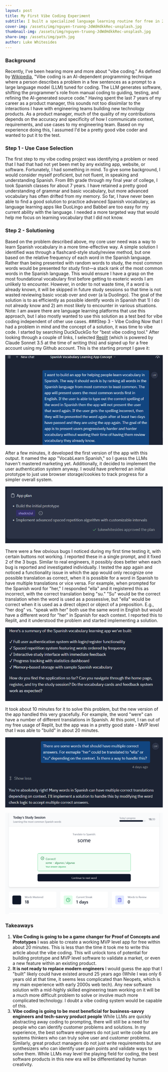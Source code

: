 ```yaml
---
layout: post
title: My First Vibe Coding Experiment
subtitle: I built a specialized language learning routine for free in 20 minutes
cover-img: /assets/img/nguyen-truong-JdWdHdkkRec-unsplash.jpg
thumbnail-img: /assets/img/nguyen-truong-JdWdHdkkRec-unsplash.jpg
share-img: /assets/img/path.jpg
author: Luke Whitesides
---
```


### Background
Recently, I've been hearing more and more about "vibe coding." As defined by [Wikipedia]([https://en.wikipedia.org/wiki/Vibe_coding), "Vibe coding is an AI-dependent programming technique where a person describes a problem in a few sentences as a prompt to a large language model (LLM) tuned for coding. The LLM generates software, shifting the programmer's role from manual coding to guiding, testing, and refining the AI-generated source code."
Having spent the last 7 years of my career as a product manager, this sounds not too dissimilar to the interactions I have with engineering teams building new technology products. As a product manager, much of the quality of my contributions depends on the accuracy and specificity of how I communicate context, requirements, and use cases to my engineering team. Based on my experience doing this, I assumed I'd be a pretty good vibe coder and wanted to put it to the test.
### Step 1 - Use Case Selection
The first step to my vibe coding project was identifying a problem or need that I had that had not yet been met by any existing app, website, or software. Fortunately, I had something in mind.
To give some background, I would consider myself proficient, but not fluent, in speaking and understanding Spanish. From 8th grade through my final year of college, I took Spanish classes for about 7 years. I have retained a pretty good understanding of grammar and basic vocabulary, but more advanced vocabulary has often drifted from my memory. So far, I have never been able to find a good solution to practice advanced Spanish vocabulary, as language learning apps like DuoLingo and Babbel are too easy for my current ability with the language. I needed a more targeted way that would help me focus on learning vocabulary that I did not know.
### Step 2 - Solutioning
Based on the problem described above, my core user need was a way to learn Spanish vocabulary in a more time-effective way. A simple solution I identified was through a flashcard-style study/review method, but one based on the relative frequency of each word in the Spanish language.
Rather than being presented with random words to study, the most common words would be presented for study first—a stack rank of the most common words in the Spanish language. This would ensure I have a grasp on the most foundational vocabulary first before getting to esoteric words I am unlikely to encounter. However, in order to not waste time, if a word is already known, it will be skipped in future study sessions so that time is not wasted reviewing basic vocab over and over (a la Duolingo). The goal of the solution is to as efficiently as possible identify words in Spanish that 1) I do not already know and 2) am most likely to encounter in various situations.
Note: I am aware there are language learning platforms that use this approach, but I also mostly wanted to use this solution as a test bed for vibe coding independent of other use cases.
###Step 3 - Vibe Coding
Now that I had a problem in mind and the concept of a solution, it was time to vibe code. I started by searching DuckDuckGo for "best vibe coding tool." After looking through a couple of links, I selected [Replit](https://replit.com/) (which is powered by Claude Sonnet 3.5 at the time of writing this) and signed up for a free account using my Github account.
This is the starting prompt I gave it:

![Screenshot of a prompt](/assets/img/vibecoding-1.png)

After a few minutes, it developed the first version of the app with this output. It named the app "VocabLearn Spanish," so I guess the LLMs haven't mastered marketing yet. Additionally, it decided to implement the user authentication system anyway. I would have preferred an initial prototype to just use browser storage/cookies to track progress for a simpler overall system.

![Screenshot of a prompt](/assets/img/vibecoding2.png)

There were a few obvious bugs I noticed during my first time testing it, with certain buttons not working. I reported these in a single prompt, and it fixed 2 of the 3 bugs. Similar to real engineers, it possibly does better when each bug is reported and investigated individually.
I tested the app again and noticed a functionality issue in which the app would only recognize one possible translation as correct, when it is possible for a word in Spanish to have multiple translations or vice versa. For example, when prompted for the Spanish word for "her," I responded "ella" and it registered this as incorrect, with the correct translation being "su." "Su" would be the correct translation when the word is used as a possessive, but "ella" would be correct when it is used as a direct object or object of a preposition. E.g., "her dog" vs. "speak with her" both use the same word in English but would have a different word for "her" in Spanish for each context.
I reported this to Replit, and it understood the problem and started implementing a solution. 

![Screenshot of a prompt](/assets/img/vibecoding3.png)

It took about 10 minutes for it to solve this problem, but the new version of the app handled this very gracefully. For example, the word "were" can have a number of different translations in Spanish.
At this point, I ran out of my free usage of Replit, but the app was in a pretty good state - MVP level that I was able to "build" in about 20 minutes.

![Screenshot of a website](/assets/img/vibecoding4.png)

![Screenshot of a website](/assets/img/vibecoding5.png)

### Takeaways
1. **Vibe Coding is going to be a game changer for Proof of Concepts and Prototypes**  I was able to create a working MVP level app for free within about 20 minutes. This is less than the time it took me to write this article about the vibe coding. This will unlock tons of potential for building prototype and MVP level software to validate a market, or even a new feature within an existing product.
2. **It is not ready to replace modern engineers** I would guess the app that I "built" likely could have existed around 25 years ago (While I was only 6 years old at that time, it seems less complicated than Neopets, which is my main experience with early 2000s web tech). Any new software solution with a mid-highly skilled engineering team working on it will be a much more difficult problem to solve or involve much more complicated technology. I doubt a vibe coding system would be capable of this.
3. **Vibe coding is going to be most beneficial for business-savvy engineers and tech-savvy product people** While LLMs are quickly abstracting away coding to prompting, there will still be a need for people who can identify customer problems and solutions. In my experience, the best software engineers do not just write code but are systems thinkers who can truly solve user and customer problems. Similarly, great product managers do not just write requirements but are synthesizers who can identify user pain points and validate ways to solve them. While LLMs may level the playing field for coding, the best software products in this new era will be differentiated by human creativity.
